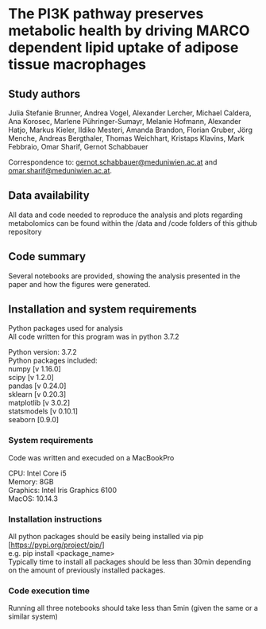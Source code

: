 # The PI3K pathway preserves metabolic health by driving MARCO dependent lipid uptake of adipose tissue macrophages

## Study authors

Julia Stefanie Brunner, Andrea Vogel, Alexander Lercher, Michael Caldera, Ana Korosec, Marlene Pühringer-Sumayr, Melanie Hofmann, Alexander Hatjo, Markus Kieler, Ildiko Mesteri, Amanda Brandon, Florian Gruber, Jörg Menche, Andreas Bergthaler, Thomas Weichhart, Kristaps Klavins, Mark Febbraio, Omar Sharif, Gernot Schabbauer

Correspondence to: gernot.schabbauer@meduniwien.ac.at and omar.sharif@meduniwien.ac.at.

## Data availability
All data and code needed to reproduce the analysis and plots regarding metabolomics can be found within the /data and /code folders of this github repository

## Code summary
Several notebooks are provided, showing the analysis presented in the paper and how the figures were generated.

## Installation and system requirements
Python packages used for analysis  
All code written for this program was in python 3.7.2  

Python version: 3.7.2  
Python packages included:  
numpy [v 1.16.0]  
scipy [v 1.2.0]  
pandas [v 0.24.0]  
sklearn [v 0.20.3]  
matplotlib [v 3.0.2]  
statsmodels [v 0.10.1]  
seaborn [0.9.0]  

### System requirements
Code was written and execuded on a MacBookPro  

CPU: Intel Core i5  
Memory: 8GB  
Graphics: Intel Iris Graphics 6100  
MacOS: 10.14.3  
### Installation instructions
All python packages should be easily being installed via pip [https://pypi.org/project/pip/]  
e.g. pip install <package_name>  
Typically time to install all packages should be less than 30min depending on the amount of previously installed packages.

### Code execution time
Running all three notebooks should take less than 5min (given the same or a similar system)
